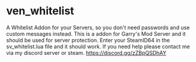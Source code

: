 # ven_whitelist
A Whitelist Addon for your Servers, so you don't need passwords and use custom messages instead.
This is a addon for Garry's Mod Server and it should be used for server protection. Enter your SteamID64 in the sv_whitelist.lua file and it should work.
If you need help please contact me via my discord server or steam.
https://discord.gg/zZBpQSDhAY
